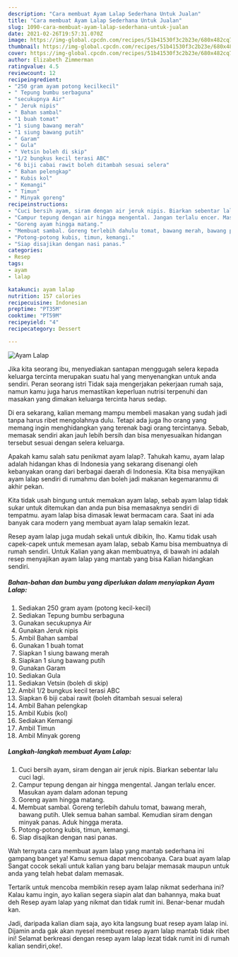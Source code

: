 ```yaml
---
description: "Cara membuat Ayam Lalap Sederhana Untuk Jualan"
title: "Cara membuat Ayam Lalap Sederhana Untuk Jualan"
slug: 1090-cara-membuat-ayam-lalap-sederhana-untuk-jualan
date: 2021-02-26T19:57:31.070Z
image: https://img-global.cpcdn.com/recipes/51b41530f3c2b23e/680x482cq70/ayam-lalap-foto-resep-utama.jpg
thumbnail: https://img-global.cpcdn.com/recipes/51b41530f3c2b23e/680x482cq70/ayam-lalap-foto-resep-utama.jpg
cover: https://img-global.cpcdn.com/recipes/51b41530f3c2b23e/680x482cq70/ayam-lalap-foto-resep-utama.jpg
author: Elizabeth Zimmerman
ratingvalue: 4.5
reviewcount: 12
recipeingredient:
- "250 gram ayam potong kecilkecil"
- " Tepung bumbu serbaguna"
- "secukupnya Air"
- " Jeruk nipis"
- " Bahan sambal"
- "1 buah tomat"
- "1 siung bawang merah"
- "1 siung bawang putih"
- " Garam"
- " Gula"
- " Vetsin boleh di skip"
- "1/2 bungkus kecil terasi ABC"
- "6 biji cabai rawit boleh ditambah sesuai selera"
- " Bahan pelengkap"
- " Kubis kol"
- " Kemangi"
- " Timun"
- " Minyak goreng"
recipeinstructions:
- "Cuci bersih ayam, siram dengan air jeruk nipis. Biarkan sebentar lalu cuci lagi."
- "Campur tepung dengan air hingga mengental. Jangan terlalu encer. Masukan ayam dalam adonan tepung"
- "Goreng ayam hingga matang."
- "Membuat sambal. Goreng terlebih dahulu tomat, bawang merah, bawang putih. Ulek semua bahan sambal. Kemudian siram dengan minyak panas. Aduk hingga merata."
- "Potong-potong kubis, timun, kemangi."
- "Siap disajikan dengan nasi panas."
categories:
- Resep
tags:
- ayam
- lalap

katakunci: ayam lalap 
nutrition: 157 calories
recipecuisine: Indonesian
preptime: "PT35M"
cooktime: "PT59M"
recipeyield: "4"
recipecategory: Dessert

---
```



![Ayam Lalap](https://img-global.cpcdn.com/recipes/51b41530f3c2b23e/680x482cq70/ayam-lalap-foto-resep-utama.jpg)

Jika kita seorang ibu, menyediakan santapan menggugah selera kepada keluarga tercinta merupakan suatu hal yang menyenangkan untuk anda sendiri. Peran seorang istri Tidak saja mengerjakan pekerjaan rumah saja, namun kamu juga harus memastikan keperluan nutrisi terpenuhi dan masakan yang dimakan keluarga tercinta harus sedap.

Di era  sekarang, kalian memang mampu membeli masakan yang sudah jadi tanpa harus ribet mengolahnya dulu. Tetapi ada juga lho orang yang memang ingin menghidangkan yang terenak bagi orang tercintanya. Sebab, memasak sendiri akan jauh lebih bersih dan bisa menyesuaikan hidangan tersebut sesuai dengan selera keluarga. 



Apakah kamu salah satu penikmat ayam lalap?. Tahukah kamu, ayam lalap adalah hidangan khas di Indonesia yang sekarang disenangi oleh kebanyakan orang dari berbagai daerah di Indonesia. Kita bisa menyajikan ayam lalap sendiri di rumahmu dan boleh jadi makanan kegemaranmu di akhir pekan.

Kita tidak usah bingung untuk memakan ayam lalap, sebab ayam lalap tidak sukar untuk ditemukan dan anda pun bisa memasaknya sendiri di tempatmu. ayam lalap bisa dimasak lewat bermacam cara. Saat ini ada banyak cara modern yang membuat ayam lalap semakin lezat.

Resep ayam lalap juga mudah sekali untuk dibikin, lho. Kamu tidak usah capek-capek untuk memesan ayam lalap, sebab Kamu bisa membuatnya di rumah sendiri. Untuk Kalian yang akan membuatnya, di bawah ini adalah resep menyajikan ayam lalap yang mantab yang bisa Kalian hidangkan sendiri.

<!--inarticleads1-->

##### Bahan-bahan dan bumbu yang diperlukan dalam menyiapkan Ayam Lalap:

1. Sediakan 250 gram ayam (potong kecil-kecil)
1. Sediakan  Tepung bumbu serbaguna
1. Gunakan secukupnya Air
1. Gunakan  Jeruk nipis
1. Ambil  Bahan sambal
1. Gunakan 1 buah tomat
1. Siapkan 1 siung bawang merah
1. Siapkan 1 siung bawang putih
1. Gunakan  Garam
1. Sediakan  Gula
1. Sediakan  Vetsin (boleh di skip)
1. Ambil 1/2 bungkus kecil terasi ABC
1. Siapkan 6 biji cabai rawit (boleh ditambah sesuai selera)
1. Ambil  Bahan pelengkap
1. Ambil  Kubis (kol)
1. Sediakan  Kemangi
1. Ambil  Timun
1. Ambil  Minyak goreng




<!--inarticleads2-->

##### Langkah-langkah membuat Ayam Lalap:

1. Cuci bersih ayam, siram dengan air jeruk nipis. Biarkan sebentar lalu cuci lagi.
1. Campur tepung dengan air hingga mengental. Jangan terlalu encer. Masukan ayam dalam adonan tepung
1. Goreng ayam hingga matang.
1. Membuat sambal. Goreng terlebih dahulu tomat, bawang merah, bawang putih. Ulek semua bahan sambal. Kemudian siram dengan minyak panas. Aduk hingga merata.
1. Potong-potong kubis, timun, kemangi.
1. Siap disajikan dengan nasi panas.




Wah ternyata cara membuat ayam lalap yang mantab sederhana ini gampang banget ya! Kamu semua dapat mencobanya. Cara buat ayam lalap Sangat cocok sekali untuk kalian yang baru belajar memasak maupun untuk anda yang telah hebat dalam memasak.

Tertarik untuk mencoba membikin resep ayam lalap nikmat sederhana ini? Kalau kamu ingin, ayo kalian segera siapin alat dan bahannya, maka buat deh Resep ayam lalap yang nikmat dan tidak rumit ini. Benar-benar mudah kan. 

Jadi, daripada kalian diam saja, ayo kita langsung buat resep ayam lalap ini. Dijamin anda gak akan nyesel membuat resep ayam lalap mantab tidak ribet ini! Selamat berkreasi dengan resep ayam lalap lezat tidak rumit ini di rumah kalian sendiri,oke!.

